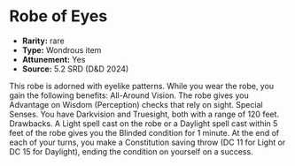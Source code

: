 
# Robe of Eyes

* **Rarity:** rare
* **Type:** Wondrous item
* **Attunement:** Yes
* **Source:** 5.2 SRD (D&D 2024)


This robe is adorned with eyelike patterns. While you wear the robe, you gain the following benefits: All-Around Vision. The robe gives you Advantage on Wisdom (Perception) checks that rely on sight. Special Senses. You have Darkvision and Truesight, both with a range of 120 feet. Drawbacks. A Light spell cast on the robe or a Daylight spell cast within 5 feet of the robe gives you the Blinded condition for 1 minute. At the end of each of your turns, you make a Constitution saving throw (DC 11 for Light or DC 15 for Daylight), ending the condition on yourself on a success.
